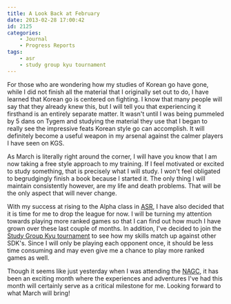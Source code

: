 ```yaml
---
title: A Look Back at February
date: 2013-02-28 17:00:42
id: 2125
categories:
	- Journal
	- Progress Reports
tags:
	- asr
	- study group kyu tournament
---
```


For those who are wondering how my studies of Korean go have gone, while I did not finish all the material that I originally set out to do, I have learned that Korean go is centered on fighting. I know that many people will say that they already knew this, but I will tell you that experiencing it firsthand is an entirely separate matter. It wasn't until I was being pummeled by 5 dans on Tygem and studying the material they use that I began to really see the impressive feats Korean style go can accomplish. It will definitely become a useful weapon in my arsenal against the calmer players I have seen on KGS.

As March is literally right around the corner, I will have you know that I am now taking a free style approach to my training. If I feel motivated or excited to study something, that is precisely what I will study. I won't feel obligated to begrudgingly finish a book because I started it. The only thing I will maintain consistently however, are my life and death problems. That will be the only aspect that will never change.

With my success at rising to the Alpha class in [ASR](http://www.advancedstudyroom.com), I have also decided that it is time for me to drop the league for now. I will be turning my attention towards playing more ranked games so that I can find out how much I have grown over these last couple of months. In addition, I've decided to join the [Study Group Kyu tournament](http://studygroupkyutournament.webs.com/) to see how my skills match up against other SDK's. Since I will only be playing each opponent once, it should be less time consuming and may even give me a chance to play more ranked games as well.

Though it seems like just yesterday when I was attending the [NAGC](http://www.bengozen.com/north-american-go-convention-day-1/ "North American Go Convention — Day 1"), it has been an exciting month where the experiences and adventures I've had this month will certainly serve as a critical milestone for me. Looking forward to what March will bring!